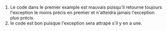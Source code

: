 1. Le code dans le premier example est mauvais puisqu'il retourne toujours l'exception le moins précis en premier et n'atteidra jamais l'exception plus précis.
2. le code est bon puisque l'exception sera attrapé s'il y en a une.